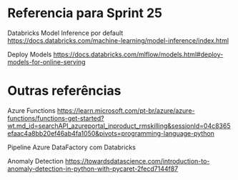 # Referencia para Sprint 25


Databricks Model Inference por default
https://docs.databricks.com/machine-learning/model-inference/index.html

Deploy Models
https://docs.databricks.com/mlflow/models.html#deploy-models-for-online-serving



# Outras referências
Azure Functions
https://learn.microsoft.com/pt-br/azure/azure-functions/functions-get-started?wt.md_id=searchAPI_azureportal_inproduct_rmskilling&sessionId=04c8365efaac4a8bb20ef46ab4fa1050&pivots=programming-language-python

Pipeline Azure DataFactory com Databricks


Anomaly Detection
https://towardsdatascience.com/introduction-to-anomaly-detection-in-python-with-pycaret-2fecd7144f87

